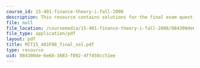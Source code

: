 ```yaml
---
course_id: 15-401-finance-theory-i-fall-2008
description: This resource contains solutions for the final exam questions.
file: null
file_location: /coursemedia/15-401-finance-theory-i-fall-2008/984300de6e683683f0924ff450cc51ee_MIT15_401F08_final_sol.pdf
file_type: application/pdf
layout: pdf
title: MIT15_401F08_final_sol.pdf
type: resource
uid: 984300de-6e68-3683-f092-4ff450cc51ee
---
```


